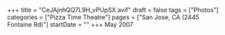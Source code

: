 +++
title = "CeJAjnhQQ7L9H_vPUpSX.avif"
draft = false
tags = ["Photos"]
categories = ["Pizza Time Theatre"]
pages = ["San Jose, CA (2445 Fontaine Rd)"]
startDate = ""
+++
May 2007
